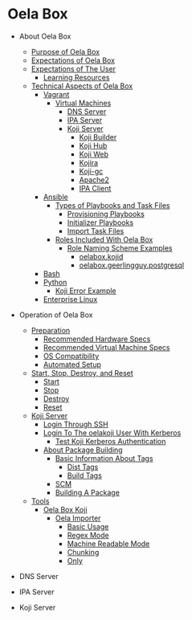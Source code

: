 <!--
SPDX-FileCopyrightText: 2024 Maxine Hayes <maxinehayes90@gmail.com>
SPDX-License-Identifier: CC-BY-SA-4.0
-->
# Oela Box

-   About Oela Box
    -   [Purpose of Oela Box](topics/about-PurposeOfOelaBox.md#purpose)
    -   [Expectations of Oela Box](topics/about-ExpectationsOfOelaBox.md#expectations)
    -   [Expectations of The User](topics/about-ExpectationsOfTheUser.md#userexpectations)
        -   [Learning Resources](topics/about-ExpectationsOfTheUser.md#learning)
    -   [Technical Aspects of Oela Box](topics/about-TechnicalAspectsOfOelaBox.md#technical)
        -   [Vagrant](topics/about-TechnicalAspectsOfOelaBox.md#vagrant)
            -   [Virtual Machines](topics/about-TechnicalAspectsOfOelaBox.md#virtualmachines)
                -   [DNS Server](topics/about-TechnicalAspectsOfOelaBox.md#dnsserver)
                -   [IPA Server](topics/about-TechnicalAspectsOfOelaBox.md#ipaserver)
                -   [Koji Server](topics/about-TechnicalAspectsOfOelaBox.md#kojiserver)
                    - [Koji Builder](topics/about-TechnicalAspectsOfOelaBox.md#kojibuilder)
                    - [Koji Hub](topics/about-TechnicalAspectsOfOelaBox.md#kojihub)
                    - [Koji Web](topics/about-TechnicalAspectsOfOelaBox.md#kojiweb)
                    - [Kojira](topics/about-TechnicalAspectsOfOelaBox.md#kojira)
                    - [Koji-gc](topics/about-TechnicalAspectsOfOelaBox.md#kojigc)
                    - [Apache2](topics/about-TechnicalAspectsOfOelaBox.md#apache2)
                    - [IPA Client](topics/about-TechnicalAspectsOfOelaBox.md#ipaclient)
        -   [Ansible](topics/about-TechnicalAspectsOfOelaBox.md#ansible)
            -   [Types of Playbooks and Task Files](topics/about-TechnicalAspectsOfOelaBox.md#playbooksandtaskfiletypes)
                -   [Provisioning Playbooks](topics/about-TechnicalAspectsOfOelaBox.md#provisioningplaybooks)
                -   [Initializer Playbooks](topics/about-TechnicalAspectsOfOelaBox.md#initializerplaybooks)
                -   [Import Task Files](topics/about-TechnicalAspectsOfOelaBox.md#importtaskfiles)
            -   [Roles Included With Oela Box](topics/about-TechnicalAspectsOfOelaBox.md#rolesincluded)
                -   [Role Naming Scheme Examples](topics/about-TechnicalAspectsOfOelaBox.md#rolenaming)
                    -   [oelabox.kojid](topics/about-TechnicalAspectsOfOelaBox.md#oelabox.kojid)
                    -   [oelabox.geerlingguy.postgresql](topics/about-TechnicalAspectsOfOelaBox.md#oelabox.geerlingguy.postgresql)
        -   [Bash](topics/about-TechnicalAspectsOfOelaBox.md#bash)
        -   [Python](topics/about-TechnicalAspectsOfOelaBox.md#python)
            -   [Koji Error Example](topics/about-TechnicalAspectsOfOelaBox.md#kojierrorexample)
        -   [Enterprise Linux](topics/about-technicalAspectsOfOelaBox.md#enterpriselinux)

-   Operation of Oela Box
    -   [Preparation](topics/operation-Preparation.md#preparation)
        -   [Recommended Hardware Specs](topics/operation-Preparation.md#hardwarespecs)
        -   [Recommended Virtual Machine Specs](topics/operation-Preparation.md#virtualmachinespecs)
        -   [OS Compatibility](topics/operation-Preparation.md#oscompat)
        -   [Automated Setup](topics/operation-Preparation.md#setup)
    -   [Start, Stop, Destroy, and Reset](topics/operation-StartStopDestroyandReset.md#ssdr)
        -   [Start](topics/operation-StartStopDestroyandReset.md#start)
        -   [Stop](topics/operation-StartStopDestroyandReset.md#stop)
        -   [Destroy](topics/operation-StartStopDestroyandReset.md#destroy)
        -   [Reset](topics/operation-StartStopDestroyandReset.md#reset)
    -   [Koji Server](topics/operation-KojiServer.md#kojiserver)
        -   [Login Through SSH](topics/operation-KojiServer.md#loginssh)
        -   [Login To The oelakoji User With Kerberos](topics/operation-KojiServer.md#loginoelakoji)
            -   [Test Koji Kerberos Authentication](topics/operation-KojiServer.md#testkerbauth)
        -   [About Package Building](topics/operation-KojiServer.md#aboutpkgbuilding)
            -   [Basic Information About Tags](topics/operation-KojiServer.md#basictaginfo)
                -   [Dist Tags](topics/operation-KojiServer.md#disttags)
                -   [Build Tags](topics/operation-KojiServer.md#buildtags)
            -   [SCM](topics/operation-KojiServer.md#scm)
            -   [Building A Package](topics/operation-KojiServer.md#buildingapkg)
    -   [Tools](topics/operation-Tools.md#tools)
        -   [Oela Box Koji](topics/operation-Tools.md#oelabox-koji)
            -   [Oela Importer](topics/operation-Tools.md#oelaimporter)
                -   [Basic Usage](topics/operation-Tools.md#basicusage)
                -   [Regex Mode](topics/operation-Tools.md#regmod)
                -   [Machine Readable Mode](topics/operation-Tools.md#machmod)
                -   [Chunking](topics/operation-Tools.md#chunking)
                -   [Only](topics/operation-Tools.md#only)

-   DNS Server

-   IPA Server

-   Koji Server
